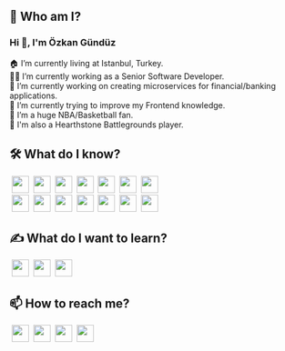 ## 🤷‍ Who am I?

### Hi 👋, I'm **Özkan Gündüz**

🏠 I’m currently living at Istanbul, Turkey. <br/>
👨‍💻 I’m currently working as a Senior Software Developer.<br/>
🔭 I’m currently working on creating microservices for financial/banking applications.<br/>
🌱 I’m currently trying to improve my Frontend knowledge.<br/>
🏀 I’m a huge NBA/Basketball fan. <br/>
🧙‍ I'm also a Hearthstone Battlegrounds player.

## 🛠️ What do I know?

&nbsp;<img height="30" src="https://img.shields.io/badge/Java-282C34?logo=java&logoColor=lightblue">
&nbsp;<img height="30" src="https://img.shields.io/badge/Node.js-282C34?logo=node.js">
&nbsp;<img height="30" src="https://img.shields.io/badge/Spring-282C34?logo=spring">
&nbsp;<img height="30" src="https://img.shields.io/badge/VS%20Code-282C34?logo=visual-studio-code&logoColor=007ACC">
&nbsp;<img height="30" src="https://img.shields.io/badge/Npm-282C34?logo=npm">
&nbsp;<img height="30" src="https://img.shields.io/badge/Javascript-282C34?logo=javascript">
&nbsp;<img height="30" src="https://img.shields.io/badge/HTML5-282C34?logo=html5"> <br>
&nbsp;<img height="30" src="https://img.shields.io/badge/CSS3-282C34?logo=css3&logoColor=1572B6">
&nbsp;<img height="30" src="https://img.shields.io/badge/React-282C34?logo=react">
&nbsp;<img height="30" src="https://img.shields.io/badge/Oracle-282C34?logo=oracle&logoColor=darkred">
&nbsp;<img height="30" src="https://img.shields.io/badge/Git-282C34?logo=git">
&nbsp;<img height="30" src="https://img.shields.io/badge/BitBucket-282C34?logo=bitbucket&logoColor=007ACC">
&nbsp;<img height="30" src="https://img.shields.io/badge/Bamboo-282C34?logo=bamboo&logoColor=yellow">
&nbsp;<img height="30" src="https://img.shields.io/badge/Vmware-282C34?logo=vmware&logoColor=white">

## ✍️ What do I want to learn?

&nbsp;<img height="30" src="https://img.shields.io/badge/MongoDB-282C34?logo=mongodb">
&nbsp;<img height="30" src="https://img.shields.io/badge/Vue.js-282C34?logo=Vue.js">
&nbsp;<img height="30" src="https://img.shields.io/badge/Docker-282C34?logo=Docker">

## 📫 How to reach me?

&nbsp;<a href="mailto:ozkangunduz87@gmail.com"><img height="30" src="https://img.shields.io/badge/Mail-282C34?logo=gmail"></a>
&nbsp;<a href="https://www.instagram.com/ozkangunduz_"><img height="30" src="https://img.shields.io/badge/Instagram-282C34?logo=instagram"></a>
&nbsp;<a href="https://open.spotify.com/user/badabimbadabum"><img height="30" src="https://img.shields.io/badge/Spotify-282C34?logo=spotify"></a>
&nbsp;<a href="https://www.reddit.com/user/Boxcarracertr"><img height="30" src="https://img.shields.io/badge/Reddit-282C34?logo=reddit"></a>
